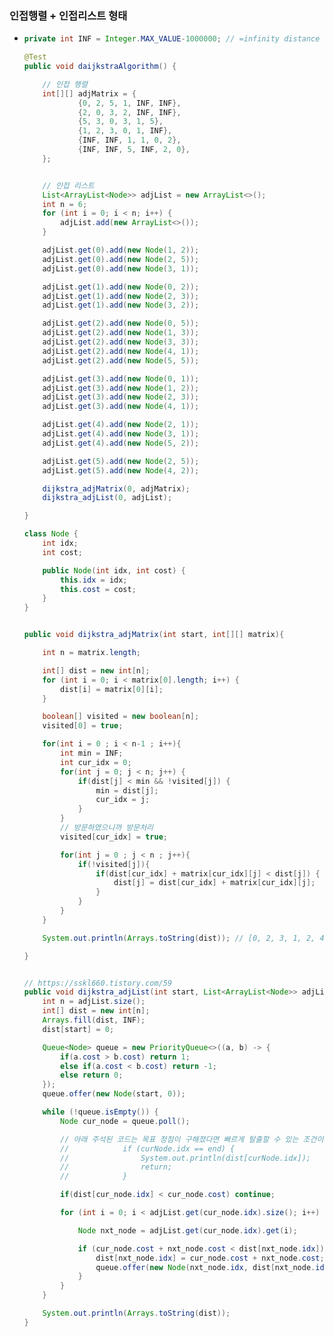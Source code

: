 ### 인접행렬 + 인접리스트 형태
* ```java
  private int INF = Integer.MAX_VALUE-1000000; // =infinity distance // 사실은 끝값에서 노드 비용의 최대값 + 1 을 지워줘야한ㄷ.

  @Test
  public void daijkstraAlgorithm() {

      // 인접 행렬
      int[][] adjMatrix = {
              {0, 2, 5, 1, INF, INF},
              {2, 0, 3, 2, INF, INF},
              {5, 3, 0, 3, 1, 5},
              {1, 2, 3, 0, 1, INF},
              {INF, INF, 1, 1, 0, 2},
              {INF, INF, 5, INF, 2, 0},
      };


      // 인접 리스트
      List<ArrayList<Node>> adjList = new ArrayList<>();
      int n = 6;
      for (int i = 0; i < n; i++) {
          adjList.add(new ArrayList<>());
      }

      adjList.get(0).add(new Node(1, 2));
      adjList.get(0).add(new Node(2, 5));
      adjList.get(0).add(new Node(3, 1));

      adjList.get(1).add(new Node(0, 2));
      adjList.get(1).add(new Node(2, 3));
      adjList.get(1).add(new Node(3, 2));

      adjList.get(2).add(new Node(0, 5));
      adjList.get(2).add(new Node(1, 3));
      adjList.get(2).add(new Node(3, 3));
      adjList.get(2).add(new Node(4, 1));
      adjList.get(2).add(new Node(5, 5));

      adjList.get(3).add(new Node(0, 1));
      adjList.get(3).add(new Node(1, 2));
      adjList.get(3).add(new Node(2, 3));
      adjList.get(3).add(new Node(4, 1));

      adjList.get(4).add(new Node(2, 1));
      adjList.get(4).add(new Node(3, 1));
      adjList.get(4).add(new Node(5, 2));

      adjList.get(5).add(new Node(2, 5));
      adjList.get(5).add(new Node(4, 2));

      dijkstra_adjMatrix(0, adjMatrix);
      dijkstra_adjList(0, adjList);

  }

  class Node {
      int idx;
      int cost;

      public Node(int idx, int cost) {
          this.idx = idx;
          this.cost = cost;
      }
  }


  public void dijkstra_adjMatrix(int start, int[][] matrix){

      int n = matrix.length;

      int[] dist = new int[n];
      for (int i = 0; i < matrix[0].length; i++) {
          dist[i] = matrix[0][i];
      }

      boolean[] visited = new boolean[n];
      visited[0] = true;

      for(int i = 0 ; i < n-1 ; i++){
          int min = INF;
          int cur_idx = 0;
          for(int j = 0; j < n; j++) {
              if(dist[j] < min && !visited[j]) {
                  min = dist[j];
                  cur_idx = j;
              }
          }
          // 방문하였으니까 방문처리
          visited[cur_idx] = true;

          for(int j = 0 ; j < n ; j++){
              if(!visited[j]){
                  if(dist[cur_idx] + matrix[cur_idx][j] < dist[j]) {
                      dist[j] = dist[cur_idx] + matrix[cur_idx][j];
                  }
              }
          }
      }

      System.out.println(Arrays.toString(dist)); // [0, 2, 3, 1, 2, 4]

  }


  // https://sskl660.tistory.com/59
  public void dijkstra_adjList(int start, List<ArrayList<Node>> adjList){
      int n = adjList.size();
      int[] dist = new int[n];
      Arrays.fill(dist, INF);
      dist[start] = 0;

      Queue<Node> queue = new PriorityQueue<>((a, b) -> {
          if(a.cost > b.cost) return 1;
          else if(a.cost < b.cost) return -1;
          else return 0;
      });
      queue.offer(new Node(start, 0));

      while (!queue.isEmpty()) {
          Node cur_node = queue.poll();

          // 아래 주석된 코드는 목표 정점이 구해졌다면 빠르게 탈출할 수 있는 조건이다.
          //			if (curNode.idx == end) {
          //				System.out.println(dist[curNode.idx]);
          //				return;
          //			}

          if(dist[cur_node.idx] < cur_node.cost) continue;

          for (int i = 0; i < adjList.get(cur_node.idx).size(); i++) {

              Node nxt_node = adjList.get(cur_node.idx).get(i);

              if (cur_node.cost + nxt_node.cost < dist[nxt_node.idx]) {
                  dist[nxt_node.idx] = cur_node.cost + nxt_node.cost;
                  queue.offer(new Node(nxt_node.idx, dist[nxt_node.idx]));
              }
          }
      }

      System.out.println(Arrays.toString(dist));
  }

